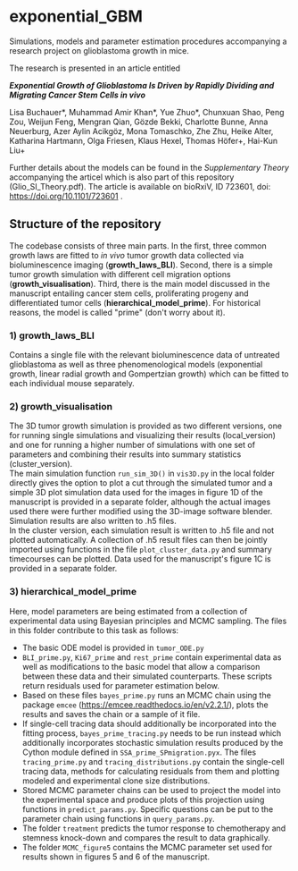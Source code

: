# exponential_GBM
Simulations, models and parameter estimation procedures accompanying a research project on glioblastoma growth in mice.

The research is presented in an article entitled

___Exponential Growth of Glioblastoma Is Driven by Rapidly Dividing and Migrating Cancer Stem Cells in vivo___

Lisa Buchauer\*, Muhammad Amir Khan\*, Yue Zhuo\*, Chunxuan Shao, Peng Zou, Weijun Feng, Mengran Qian, Gözde Bekki, Charlotte Bunne, Anna Neuerburg, Azer Aylin Acikgöz, Mona Tomaschko, Zhe Zhu, Heike Alter, Katharina Hartmann, Olga Friesen, Klaus Hexel, Thomas Höfer\+, Hai-Kun Liu\+

Further details about the models can be found in the _Supplementary Theory_ accompanying the articel which is also part of this repository (Glio_SI_Theory.pdf). The article is available on bioRxiV, ID 723601, doi: https://doi.org/10.1101/723601 .   

## Structure of the repository

The codebase consists of three main parts. In the first, three common growth laws are fitted to _in vivo_ tumor growth data collected via bioluminescence imaging (__growth_laws_BLI__). Second, there is a simple tumor growth simulation with different cell migration options (__growth_visualisation__). Third, there is the main model discussed in the manuscript entailing cancer stem cells, proliferating progeny and differentiated tumor cells (__hierarchical_model_prime__). For historical reasons, the model is called "prime" (don't worry about it).

### 1) growth_laws_BLI

Contains a single file with the relevant bioluminescence data of untreated glioblastoma as well as three phenomenological models (exponential growth, linear radial growth and Gompertzian growth) which can be fitted to each individual mouse separately.


### 2) growth_visualisation

 The 3D tumor growth simulation is provided as two different versions, one for running single simulations and visualizing their results (local_version) and one for running a higher number of simulations with one set of parameters and combining their results into summary statistics (cluster_version).  
 The main simulation function  `run_sim_3D()` in `vis3D.py` in the local folder directly gives the option to plot a cut through the simulated tumor and a simple 3D plot simulation data used for the images in figure 1D of the manuscript is provided in a separate folder, although the actual images used there were further modified using the 3D-image software blender. Simulation results are also written to .h5 files.  
 In the cluster version, each simulation result is written to .h5 file and not plotted automatically. A collection of .h5 result files can then be jointly imported using functions in the file `plot_cluster_data.py` and summary timecourses can be plotted. Data used for the manuscript's figure 1C is provided in a separate folder.


 ### 3) hierarchical_model_prime

 Here, model parameters are being estimated from a collection of experimental data using Bayesian principles and MCMC sampling. The files in this folder contribute to this task as follows:  

- The basic ODE model is provided in `tumor_ODE.py`   
- `BLI_prime.py`, `Ki67_prime` and `rest_prime` contain experimental data as well as modifications to the basic model that allow a comparison between these data and their simulated counterparts. These scripts return residuals used for parameter estimation below.  
- Based on these files `bayes_prime.py` runs an MCMC chain using the package `emcee` (https://emcee.readthedocs.io/en/v2.2.1/), plots the results and saves the chain or a sample of it file.
- If single-cell tracing data should additionally be incorporated into the fitting process, `bayes_prime_tracing.py` needs to be run instead which additionally incorporates stochastic simulation results produced by the Cython module defined in `SSA_prime_SPmigration.pyx`.  The files `tracing_prime.py` and `tracing_distributions.py` contain the single-cell tracing data, methods for calculating residuals from them and plotting modeled and experimental clone size distributions.
- Stored MCMC parameter chains can be used to project the model into the experimental space and produce plots of this projection using functions in `predict_params.py`. Specific questions can be put to the parameter chain using functions in `query_params.py`.
- The folder `treatment` predicts the tumor response to chemotherapy and stemness knock-down and compares the result to data graphically.
- The folder `MCMC_figure5` contains the MCMC parameter set used for results shown in figures 5 and 6 of the manuscript.
